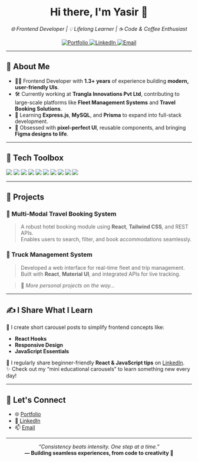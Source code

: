 <!-- README.md -->

<h1 align="center">Hi there, I'm Yasir 👋</h1>

<p align="center">
  <em>🌐 Frontend Developer | 💡 Lifelong Learner | ☕ Code & Coffee Enthusiast</em>
</p>

<p align="center">
  <a href="https://yasirarafath.vercel.app" target="_blank">
    <img alt="Portfolio" src="https://img.shields.io/badge/Portfolio-Visit-blue?style=flat-square&logo=vercel&logoColor=white" />
  </a>
  <a href="https://www.linkedin.com/in/mdyasirarafath" target="_blank">
    <img alt="LinkedIn" src="https://img.shields.io/badge/LinkedIn-Connect-blue?style=flat-square&logo=linkedin" />
  </a>
  <a href="mailto:mdyasir4145@gmail.com">
    <img alt="Email" src="https://img.shields.io/badge/Email-Say%20Hi-red?style=flat-square&logo=gmail&logoColor=white" />
  </a>
</p>

---

## 🚀 About Me

- 🧑‍💻 Frontend Developer with **1.3+ years** of experience building **modern, user-friendly UIs**.
- 🛠 Currently working at **Trangla Innovations Pvt Ltd**, contributing to large-scale platforms like **Fleet Management Systems** and **Travel Booking Solutions**.
- 🌱 Learning **Express.js**, **MySQL**, and **Prisma** to expand into full-stack development.
- 🎨 Obsessed with **pixel-perfect UI**, reusable components, and bringing **Figma designs to life**.

---

## 🧰 Tech Toolbox

<p>
  <img src="https://img.shields.io/badge/HTML5-E34F26?style=for-the-badge&logo=html5&logoColor=white"/>
  <img src="https://img.shields.io/badge/CSS3-1572B6?style=for-the-badge&logo=css3&logoColor=white"/>
  <img src="https://img.shields.io/badge/JavaScript-F7DF1E?style=for-the-badge&logo=javascript&logoColor=black"/>
  <img src="https://img.shields.io/badge/TypeScript-3178C6?style=for-the-badge&logo=typescript&logoColor=white"/>
  <img src="https://img.shields.io/badge/React-61DAFB?style=for-the-badge&logo=react&logoColor=black"/>
  <img src="https://img.shields.io/badge/Next.js-000000?style=for-the-badge&logo=next.js&logoColor=white"/>
  <img src="https://img.shields.io/badge/TailwindCSS-06B6D4?style=for-the-badge&logo=tailwind-css&logoColor=white"/>
  <img src="https://img.shields.io/badge/MaterialUI-007FFF?style=for-the-badge&logo=mui&logoColor=white"/>
  <img src="https://img.shields.io/badge/Prisma-2D3748?style=for-the-badge&logo=prisma&logoColor=white"/>
  <img src="https://img.shields.io/badge/Git-F05032?style=for-the-badge&logo=git&logoColor=white"/>
</p>

---

## 📌 Projects

### 🧳 Multi-Modal Travel Booking System  
> A robust hotel booking module using **React**, **Tailwind CSS**, and REST APIs.  
> Enables users to search, filter, and book accommodations seamlessly.

### 🚛 Truck Management System  
> Developed a web interface for real-time fleet and trip management.  
> Built with **React**, **Material UI**, and integrated APIs for live tracking.

> 🧪 *More personal projects on the way...*

---

## ✍️ I Share What I Learn

🎯 I create short carousel posts to simplify frontend concepts like:  
- **React Hooks**  
- **Responsive Design**  
- **JavaScript Essentials**  

🔗 I regularly share beginner-friendly **React & JavaScript tips** on [LinkedIn](https://www.linkedin.com/in/mdyasirarafath).  
✨ Check out my “mini educational carousels” to learn something new every day!

---

## 🔗 Let's Connect

- 🌐 [Portfolio](https://yasirarafath.vercel.app)  
- 💼 [LinkedIn](https://www.linkedin.com/in/mdyasirarafath)  
- 📫 [Email](mailto:mdyasir4145@gmail.com)

---

<p align="center">
  <em>“Consistency beats intensity. One step at a time.”</em><br/>
  <strong>— Building seamless experiences, from code to creativity 🚀</strong>
</p>
